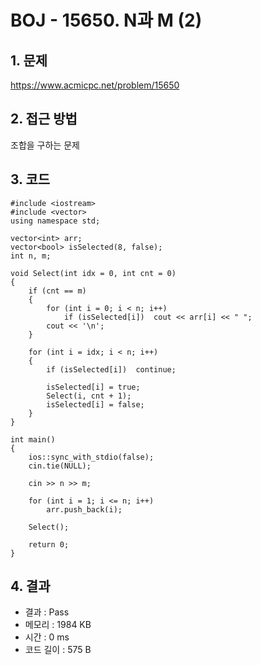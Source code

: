# BOJ - 15650. N과 M (2)

## 1. 문제  
https://www.acmicpc.net/problem/15650
## 2. 접근 방법  
조합을 구하는 문제
## 3. 코드  
```
#include <iostream>
#include <vector>
using namespace std;

vector<int> arr;
vector<bool> isSelected(8, false);
int n, m;

void Select(int idx = 0, int cnt = 0)
{
	if (cnt == m)
	{
		for (int i = 0; i < n; i++)
			if (isSelected[i])	cout << arr[i] << " ";
		cout << '\n';
	}

	for (int i = idx; i < n; i++)
	{
		if (isSelected[i])	continue;

		isSelected[i] = true;
		Select(i, cnt + 1);
		isSelected[i] = false;
	}
}

int main()
{
	ios::sync_with_stdio(false);
	cin.tie(NULL);
		
	cin >> n >> m;
		
	for (int i = 1; i <= n; i++)
		arr.push_back(i);

	Select();

	return 0;
}
```
## 4. 결과
- 결과 : Pass
- 메모리 : 1984 KB
- 시간 : 0 ms
- 코드 길이 : 575 B